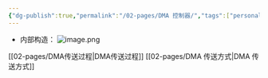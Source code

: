 ```yaml
---
{"dg-publish":true,"permalink":"/02-pages/DMA 控制器/","tags":["personal/blog","计算机组成原理","概念"]}
---
```


- 内部构造：
![image.png](https://yelanyanyu-img-bed.oss-cn-hangzhou.aliyuncs.com/img/blog/2024/07/20240715105337.png)

[[02-pages/DMA传送过程\|DMA传送过程]]
[[02-pages/DMA 传送方式\|DMA 传送方式]]
